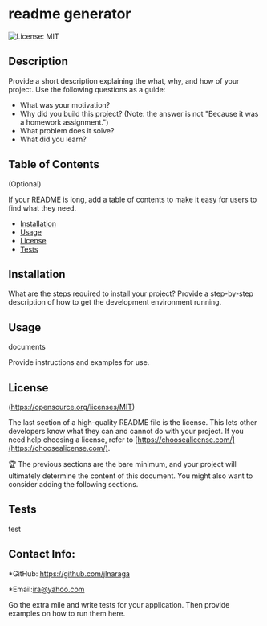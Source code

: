 
# readme generator
![License: MIT](https://img.shields.io/badge/License-MIT-yellow.svg)

    

## Description


Provide a short description explaining the what, why, and how of your project. Use the following questions as a guide:

- What was your motivation?
- Why did you build this project? (Note: the answer is not "Because it was a homework assignment.")
- What problem does it solve?
- What did you learn?

## Table of Contents 

(Optional)

If your README is long, add a table of contents to make it easy for users to find what they need.

- [Installation](#installation)
- [Usage](#usage)
- [License](#license)
- [Tests](#tests)

## Installation


What are the steps required to install your project? Provide a step-by-step description of how to get the development environment running.

## Usage
documents

Provide instructions and examples for use.

## License

(https://opensource.org/licenses/MIT)


The last section of a high-quality README file is the license. This lets other developers know what they can and cannot do with your project. 
If you need help choosing a license, refer to [https://choosealicense.com/](https://choosealicense.com/).



🏆 The previous sections are the bare minimum, and your project will ultimately determine the content of this document. 
 You might also want to consider adding the following sections.


## Tests
test

## Contact Info:

*GitHub: https://github.com/jlnaraga

*Email:ira@yahoo.com

Go the extra mile and write tests for your application. Then provide examples on how to run them here.